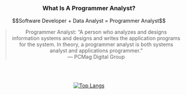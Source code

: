 <!--
<div align="center" style="height:300; width:100%; background-color: #3b3d3b;">
  <img src="meCoffee_NaBackground.svg" height="150" width="150">
  <h3>Hi! I'm Parker. <img src="https://media.giphy.com/media/hvRJCLFzcasrR4ia7z/giphy.gif" width="25px"></h3>
  <div id="badges">
    <a href="http://www.alanoakes.dev">
      <img src="https://img.shields.io/badge/website-alanoakes.dev-blue" alt="badge-website">
    </a>
    <a href="mailto:parker@alanoakes.dev">
      <img src="https://img.shields.io/badge/email-parker@alanoakes.dev-blue" alt="badge-email">
    </a>
    <br/>
    <a href="https://www.linkedin.com/in/parker-oakes/">
      <img src="https://img.shields.io/badge/LinkedIn-blue?style=for-the-badge&logo=linkedin&logoColor=white" alt="LinkedIn Badge"/>
    </a>
    <a href="">
      <img src="https://img.shields.io/badge/YouTube-red?style=for-the-badge&logo=youtube&logoColor=white" alt="Youtube Badge"/>
    </a>
    <br/>
    <img src="https://komarev.com/ghpvc/?username=alanoakes&style=flat-square&color=green" alt=""/>
  </div>
  <br/>
  <p>
   $$Software Developer + Data Analyst = Programmer Analyst$$   
  </p>
  <br/>
</div>
-->
<div align="center">
  <h3>What Is A Programmer Analyst?</h3>
  <p>
    $$Software Developer + Data Analyst = Programmer Analyst$$  
  </p>
  <blockquote cite="https://www.pcmag.com/encyclopedia/term/programmer-analyst">
    Programmer Analyst: “A person who analyzes and designs information systems and designs and writes the application programs for the system. 
    In theory, a programmer analyst is both systems analyst and applications programmer.”
    <br/>— PCMag Digital Group
  </blockquote>
  <br/>

  <!--
  <h3>How I Implement This Daily</h3>

  <p>
    <b>I am a software developer and data analyst <em>(i.e. Programmer Analyst)</em>.</b> <br/>
    My passion is developing applications and solutions that <em>work</em>... so you do not have to.
  </p>
-->
  <br/>
  
<div align="center">
  <!--<h3>Stats</h3>
  [![Parker's github stats](https://github-readme-stats.vercel.app/api?username=alanoakes&count_private=true&include_all_commits=true)](https://github.com/alanoakes/github-readme-stats)  
  -->
  
  [![Top Langs](https://github-readme-stats.vercel.app/api/top-langs/?username=alanoakes&layout=compact)](https://github.com/alanoakes/github-readme-stats)

</div>


<!--
Sources:
  1. https://fullyunderstood.com/how-to-create-beautiful-github-profile-readmemd/
  2. https://github.com/anuraghazra/github-readme-stats
  3. https://shields.io/
-->
